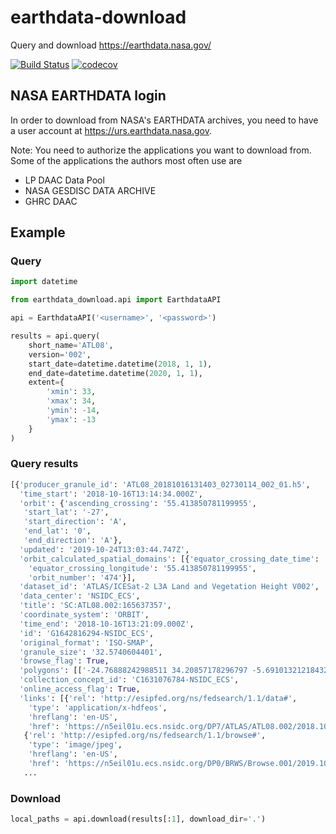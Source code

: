 # earthdata-download
Query and download https://earthdata.nasa.gov/

[![Build Status](https://travis-ci.org/DHI-GRAS/earthdata-download.svg?branch=master)](https://travis-ci.org/DHI-GRAS/earthdata-download)
[![codecov](https://codecov.io/gh/DHI-GRAS/earthdata-download/branch/master/graph/badge.svg)](https://codecov.io/gh/DHI-GRAS/earthdata-download)


## NASA EARTHDATA login

In order to download from NASA's EARTHDATA archives, you need to have a user account at
https://urs.earthdata.nasa.gov.

Note: You need to authorize the applications you want to download from.
Some of the applications the authors most often use are

* LP DAAC Data Pool
* NASA GESDISC DATA ARCHIVE
* GHRC DAAC


## Example

### Query

```python
import datetime

from earthdata_download.api import EarthdataAPI

api = EarthdataAPI('<username>', '<password>')

results = api.query(
    short_name='ATL08', 
    version='002', 
    start_date=datetime.datetime(2018, 1, 1), 
    end_date=datetime.datetime(2020, 1, 1), 
    extent={
        'xmin': 33,
        'xmax': 34,
        'ymin': -14,
        'ymax': -13
    }
)
```

### Query results

```python
[{'producer_granule_id': 'ATL08_20181016131403_02730114_002_01.h5',
  'time_start': '2018-10-16T13:14:34.000Z',
  'orbit': {'ascending_crossing': '55.413850781199955',
   'start_lat': '-27',
   'start_direction': 'A',
   'end_lat': '0',
   'end_direction': 'A'},
  'updated': '2019-10-24T13:03:44.747Z',
  'orbit_calculated_spatial_domains': [{'equator_crossing_date_time': '2018-10-16T11:46:46.152Z',
    'equator_crossing_longitude': '55.413850781199955',
    'orbit_number': '474'}],
  'dataset_id': 'ATLAS/ICESat-2 L3A Land and Vegetation Height V002',
  'data_center': 'NSIDC_ECS',
  'title': 'SC:ATL08.002:165637357',
  'coordinate_system': 'ORBIT',
  'time_end': '2018-10-16T13:21:09.000Z',
  'id': 'G1642816294-NSIDC_ECS',
  'original_format': 'ISO-SMAP',
  'granule_size': '32.5740604401',
  'browse_flag': True,
  'polygons': [['-24.76888242988511 34.20857178296797 -5.691013212184329 32.250371699159686 0.3504762159254447 31.643708062678925 0.36178165902088644 31.967454018741257 -5.67965210174744 32.57570980728119 -24.75643243655077 34.56504726611832 -24.76888242988511 34.20857178296797']],
  'collection_concept_id': 'C1631076784-NSIDC_ECS',
  'online_access_flag': True,
  'links': [{'rel': 'http://esipfed.org/ns/fedsearch/1.1/data#',
    'type': 'application/x-hdfeos',
    'hreflang': 'en-US',
    'href': 'https://n5eil01u.ecs.nsidc.org/DP7/ATLAS/ATL08.002/2018.10.16/ATL08_20181016131403_02730114_002_01.h5'},
   {'rel': 'http://esipfed.org/ns/fedsearch/1.1/browse#',
    'type': 'image/jpeg',
    'hreflang': 'en-US',
    'href': 'https://n5eil01u.ecs.nsidc.org/DP0/BRWS/Browse.001/2019.10.02/ATL08_20181016131403_02730114_002_01_BRW.default.default1.jpg'},
   ...
```

### Download

```python
local_paths = api.download(results[:1], download_dir='.')
```
